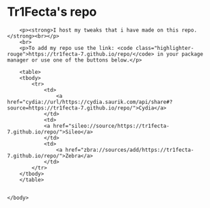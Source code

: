 <!DOCTYPE html>
<html>
    <body>
        <h1>Tr1Fecta's repo</h1>

        <p><strong>I host my tweaks that i have made on this repo.</strong><br></p>
        <br>
        <p>To add my repo use the link: <code class="highlighter-rouge">https://tr1fecta-7.github.io/repo/</code> in your package manager or use one of the buttons below.</p>

        <table>
        <tbody>
            <tr>
                <td>
                    <a href="cydia://url/https://cydia.saurik.com/api/share#?source=https://tr1fecta-7.github.io/repo/">Cydia</a>
                </td>
                <td>
                <a href="sileo://source/https://tr1fecta-7.github.io/repo/">Sileo</a>
                </td>
                <td>
                    <a href="zbra://sources/add/https://tr1fecta-7.github.io/repo/">Zebra</a>
                </td>
            </tr>
        </tbody>
        </table>


    </body>
</html>
